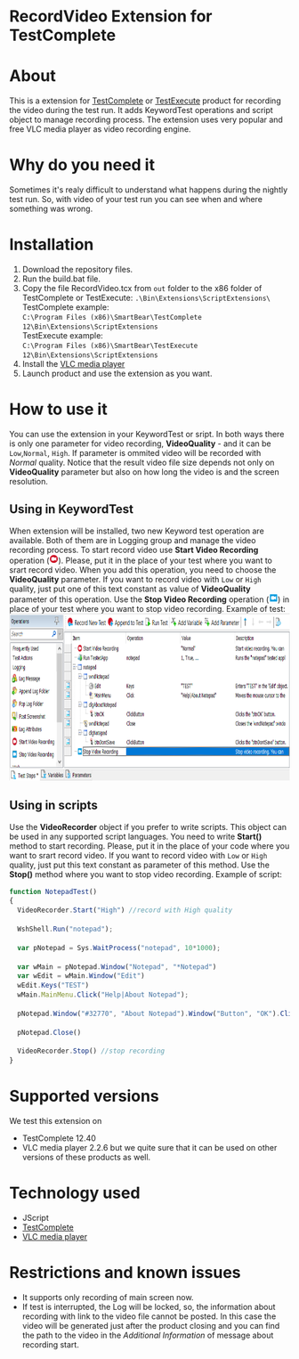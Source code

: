 RecordVideo Extension for TestComplete
=================

# About

This is a extension for <a href="https://smartbear.com/product/testcomplete/overview/">TestComplete</a> or <a href="https://smartbear.com/product/testexecute/overview/">TestExecute</a> product for recording the video during the test run.
It adds KeywordTest operations and script object to manage recording process.
The extension uses very popular and free VLC media player as video recording engine.



# Why do you need it

Sometimes it's realy difficult to understand what happens during the nightly test run. So, with video of your test run you can see when and where something was wrong.



# Installation

1) Download the repository files.
2) Run the build.bat file.
3) Copy the file RecordVideo.tcx from `out` folder to the x86 folder of TestComplete or TestExecute:
`.\Bin\Extensions\ScriptExtensions\`<br/>
TestComplete example:<br/>
`C:\Program Files (x86)\SmartBear\TestComplete 12\Bin\Extensions\ScriptExtensions`
<br/>TestExecute example:<br/>
`C:\Program Files (x86)\SmartBear\TestExecute 12\Bin\Extensions\ScriptExtensions`
4) Install the <a href="https://www.videolan.org/vlc/index.html">VLC media player</a>
5) Launch product and use the extension as you want.

# How to use it
You can use the extension in your KeywordTest or sript. In both ways there is only one parameter for video recording, <b>VideoQuality</b> - and it can be `Low`,`Normal`, `High`. If parameter is ommited video will be recorded with <i>Normal</i> quality. Notice that the result video file size depends not only on <b>VideoQuality</b> parameter but also on how long the video is and the screen resolution.

## Using in KeywordTest
When extension will be installed, two new Keyword test operation are available. Both of them are in Logging group and manage the video recording process. To start record video use <b>Start Video Recording</b> operation (<img src="https://github.com/AlexanderGubarev/RecordVideo-TestComplete-extension/blob/master/src/img/VideoStart-16.png" height="16">). Please, put it in the place of your test where you want to srart record video. When you add this operation, you need to choose the <b>VideoQuality</b> parameter. If you want to record video with `Low` or `High` quality, just put one of this text constant as value of <b>VideoQuality</b> parameter of this operation. Use the <b>Stop Video Recording</b> operation (<img src="https://github.com/AlexanderGubarev/RecordVideo-TestComplete-extension/blob/master/src/img//VideoStop-16.png" height="16">) in place of your test where you want to stop video recording.
Example of test:
<br/>
<img src="https://github.com/AlexanderGubarev/RecordVideo-TestComplete-extension/blob/master/img/KDT_RecordVideo.png" height="300">

## Using in scripts
Use the <b>VideoRecorder</b> object if you prefer to write scripts. This object can be used in any supported script languages. You need to write <b>Start()</b> method to start recording. Please, put it in the place of your code where you want to srart record video. If you want to record video with `Low` or `High` quality, just put this text constant as parameter of this method. Use the <b>Stop()</b> method where you want to stop video recording.
Example of script:
```JavaScript
function NotepadTest()
{
  VideoRecorder.Start("High") //record with High quality
  
  WshShell.Run("notepad");
  
  var pNotepad = Sys.WaitProcess("notepad", 10*1000);
  
  var wMain = pNotepad.Window("Notepad", "*Notepad")
  var wEdit = wMain.Window("Edit")
  wEdit.Keys("TEST")
  wMain.MainMenu.Click("Help|About Notepad");
  
  pNotepad.Window("#32770", "About Notepad").Window("Button", "OK").ClickButton();
  
  pNotepad.Close()
  
  VideoRecorder.Stop() //stop recording
}
```


# Supported versions

We test this extension on
* TestComplete 12.40
* VLC media player 2.2.6
but we quite sure that it can be used on other versions of these products as well.



# Technology used

* JScript
* <a href="https://smartbear.com/product/testcomplete/overview/">TestComplete</a>
* <a href="https://www.videolan.org/vlc/index.html">VLC media player</a>



# Restrictions and known issues

* It supports only recording of main screen now.
* If test is interrupted, the Log will be locked, so, the information about recording with link to the video file cannot be posted. In this case the video will be generated just after the product closing and you can find the path to the video in the <i>Additional Information</i> of message about recording start.
